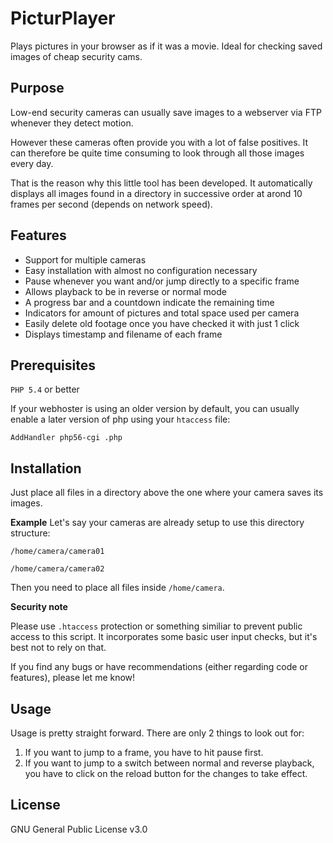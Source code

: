 # PicturPlayer
Plays pictures in your browser as if it was a movie. Ideal for checking saved images of cheap security cams.

## Purpose 
Low-end security cameras can usually save images to a webserver via FTP whenever they detect motion.

However these cameras often provide you with a lot of false positives. It can therefore be quite time consuming 
to look through all those images every day.

That is the reason why this little tool has been developed. It automatically displays all images 
found in a directory in successive order at arond 10 frames per second (depends on network speed).

## Features
- Support for multiple cameras
- Easy installation with almost no configuration necessary
- Pause whenever you want and/or jump directly to a specific frame
- Allows playback to be in reverse or normal mode
- A progress bar and a countdown indicate the remaining time
- Indicators for amount of pictures and total space used per camera
- Easily delete old footage once you have checked it with just 1 click
- Displays timestamp and filename of each frame

## Prerequisites
``PHP 5.4`` or better

If your webhoster is using an older version by default, you can usually enable a later version of php using your ``htaccess`` file:

``AddHandler php56-cgi .php``

## Installation
Just place all files in a directory above the one where your camera saves its images. 

**Example**
Let's say your cameras are already setup to use this directory structure:

``/home/camera/camera01``

``/home/camera/camera02``

Then you need to place all files inside ``/home/camera``. 

**Security note**

Please use ``.htaccess`` protection or something similiar to prevent public access to this script. 
It incorporates some basic user input checks, but it's best not to rely on that.

If you find any bugs or have recommendations (either regarding code or features), please let me know!

## Usage

Usage is pretty straight forward. There are only 2 things to look out for:

1. If you want to jump to a frame, you have to hit pause first.
2. If you want to jump to a switch between normal and reverse playback, you have to click on the reload button 
for the changes to take effect.

## License

GNU General Public License v3.0
